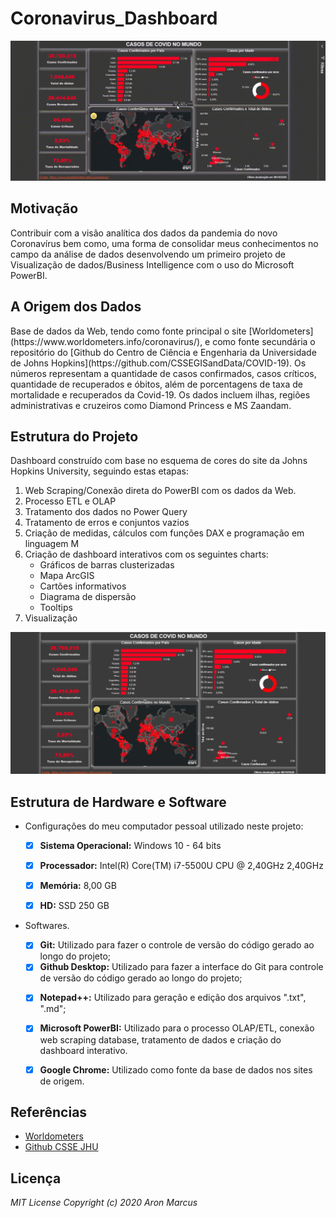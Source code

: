 # Coronavirus_Dashboard

![](https://github.com/aronmarcus/Coronavirus_Dashboard/blob/master/img/AnaliseCovid.gif)

## Motivação ##

  <p>Contribuir com a visão analítica dos dados da pandemia do novo Coronavírus bem como, uma forma de consolidar meus conhecimentos no campo da análise de dados desenvolvendo um primeiro projeto de Visualização de dados/Business Intelligence com o uso do Microsoft PowerBI.</p>
  
## A Origem dos Dados ##

  <p>Base de dados da Web, tendo como fonte principal o site [Worldometers](https://www.worldometers.info/coronavirus/), e como fonte secundária o repositório do [Github do Centro de Ciência e Engenharia da Universidade de Johns Hopkins](https://github.com/CSSEGISandData/COVID-19). Os números representam a quantidade de casos confirmados, casos críticos, quantidade de recuperados e óbitos, além de porcentagens de taxa de mortalidade e recuperados da Covid-19. Os dados incluem ilhas, regiões administrativas e cruzeiros como Diamond Princess e MS Zaandam.</p>

## Estrutura do Projeto ##

  <p>Dashboard construído com base no esquema de cores do site da Johns Hopkins University, seguindo estas etapas:</p>
  
  1. Web Scraping/Conexão direta do PowerBI com os dados da Web.
  2. Processo ETL e OLAP
  3. Tratamento dos dados no Power Query
  4. Tratamento de erros e conjuntos vazios
  5. Criação de medidas, cálculos com funções DAX e programação em linguagem M
  6. Criação de dashboard interativos com os seguintes charts:
     * Gráficos de barras clusterizadas
     * Mapa ArcGIS
     * Cartões informativos
     * Diagrama de dispersão
     * Tooltips
  7. Visualização
  
  ![](https://github.com/aronmarcus/Coronavirus_Dashboard/blob/master/img/AnaliseCovid.png)

## Estrutura de Hardware e Software ##

  - <p>Configurações do meu computador pessoal utilizado neste projeto:</p>

     - [x] <strong>Sistema Operacional:</strong> Windows 10 - 64 bits</p>
     - [x] <strong>Processador:</strong> Intel(R) Core(TM) i7-5500U CPU @ 2,40GHz 2,40GHz</p>
     - [x] <strong>Memória:</strong> 8,00 GB </p>
     - [x] <strong>HD:</strong> SSD 250 GB</p>

  - <p>Softwares.</p>
  
     - [x] <strong>Git:</strong> Utilizado para fazer o controle de versão do código gerado ao longo do projeto;
     - [x] <strong>Github Desktop:</strong> Utilizado para fazer a interface do Git para controle de versão do código gerado ao longo do projeto;</p>
     - [x] <strong>Notepad++:</strong> Utilizado para geração e edição dos arquivos ".txt", ".md";</p>
     - [x] <strong>Microsoft PowerBI:</strong> Utilizado para o processo OLAP/ETL, conexão web scraping database, tratamento de dados e criação do dashboard interativo.</p>
     - [x] <strong>Google Chrome:</strong> Utilizado como fonte da base de dados nos sites de origem.</p>
  
  ## Referências ##
  
  - [Worldometers](https://www.worldometers.info/coronavirus/)
  - [Github CSSE JHU](https://github.com/CSSEGISandData/COVID-19)
  
  ## Licença ##
  
  _MIT License Copyright (c) 2020 Aron Marcus_
 
